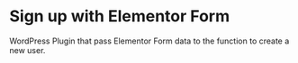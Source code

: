 # Sign up with Elementor Form
WordPress Plugin that pass Elementor Form data to the function to create a new user.
